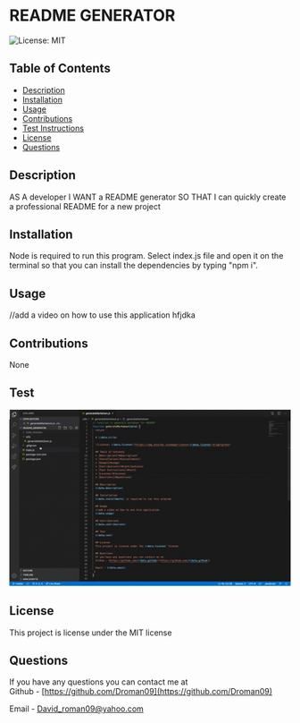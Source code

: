   # README GENERATOR

  ![License: MIT](https://img.shields.io/badge/license-MIT-brightgreen)

  ## Table of Contents 
  * [Description](#description)
  * [Installation](#installments)
  * [Usage](#usage)
  * [Contributions](#contributions)
  * [Test Instructions](#test)
  * [License](#license)
  * [Questions](#questions)

  ## Description
  AS A developer
I WANT a README generator
SO THAT I can quickly create a professional README for a new project

  ## Installation
  Node is required to run this program. Select index.js file and open it on the terminal so that you can install the dependencies by typing "npm i".

  ## Usage 
  //add a video on how to use this application 
  hfjdka

  ## Contributions
  None 

  ## Test 
  ![video](README_gif.gif)
  

  ## License
  This project is license under the MIT license 

  ## Questions
  If you have any questions you can contact me at  
  Github - [https://github.com/Droman09](https://github.com/Droman09)

  Email - David_roman09@yahoo.com
